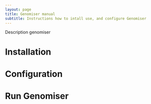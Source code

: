 ```yaml
---
layout: page
title: Genomiser manual
subtitle: Instructions how to intall use, and configure Genomiser
---
```


Description genomiser

# Installation

# Configuration

# Run Genomiser
